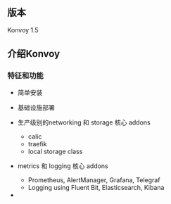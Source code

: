 ## 版本

Konvoy 1.5

## 介绍Konvoy

### 特征和功能

* 简单安装
* 基础设施部署
* 生产级别的networking 和 storage 核心 addons
  * calic
  * traefik
  * local storage class

* metrics 和 logging 核心 addons
  * Prometheus, AlertManager, Grafana, Telegraf
  * Logging using Fluent Bit, Elasticsearch, Kibana
* 

